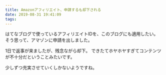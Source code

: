 ```yaml
---
title: Amazonアフィリエイト、申請するも却下される
date: 2019-08-31 19:41:09
tags:
---
```

はてなブログで使っているアフィリエイトIDを、このブログにも適用したい。
そう思って、アマゾンに申請を出しました。

1日で返事が来ましたが、残念ながら却下。
できたてホヤホヤすぎてコンテンツが不十分だということみたいです。

少しずつ充実させていくしかないようですね。
